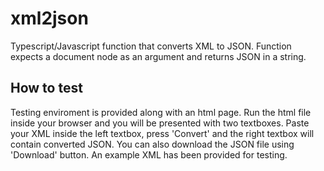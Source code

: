 # xml2json
Typescript/Javascript function that converts XML to JSON. Function expects a document node as an argument and returns JSON in a string.

## How to test
Testing enviroment is provided along with an html page. Run the html file inside your browser and you will be presented with two
textboxes. Paste your XML inside the left textbox, press 'Convert' and the right textbox will contain converted JSON. You can also
download the JSON file using 'Download' button. An example XML has been provided for testing.
